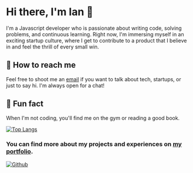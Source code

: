 # Hi there, I'm Ian 👋

I'm a Javascript developer who is passionate about writing code, solving problems, and continuous learning. Right now, I'm immersing myself in an exciting startup culture, where I get to contribute to a product that I believe in and feel the thrill of every small win.

## 🤝 How to reach me

Feel free to shoot me an [email](mailto:ianduhamelhayes@gmail.com) if you want to talk about tech, startups, or just to say hi. I'm always open for a chat!

## 🎯 Fun fact

When I'm not coding, you'll find me on the gym or reading a good book.

[![Top Langs](https://github-readme-stats.vercel.app/api/top-langs/?username=anuraghazra&layout=donut-vertical)](https://github.com/anuraghazra/github-readme-stats)
### You can find more about my projects and experiences on [my portfolio](https://www.ianduhamel.vercel.app/).
[![Github](https://img.shields.io/github/followers/Ianduha13?label=follow&style=social)](https://github.com/Ianduha13)
